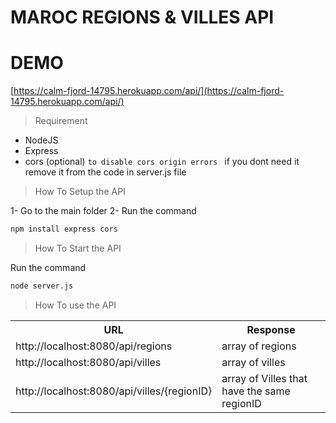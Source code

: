 # MAROC REGIONS & VILLES API 

# DEMO 
[https://calm-fjord-14795.herokuapp.com/api/](https://calm-fjord-14795.herokuapp.com/api/)

> Requirement 

- NodeJS
- Express
- cors (optional) `to disable cors origin errors ` if you dont need it remove it from the code in server.js file 

> How To Setup the API 

1- Go to the main folder 
2- Run the command 

```bash
npm install express cors
```

> How To Start the API

Run the command 

```bash
node server.js
``` 

> How To use the API 

<table>
<tr>
	<th>URL </th>
	<th>Response</th>
</tr>
<tr>
	<td>http://localhost:8080/api/regions</td>
	<td>array of regions</td>
	</tr>
	<tr>
	<td>http://localhost:8080/api/villes </td>
	<td>array of villes</td>
	</tr>
		<tr>
	<td>http://localhost:8080/api/villes/{regionID}</td>
	<td>array of  Villes that have the same  regionID</td>
	</tr>
	</table>
